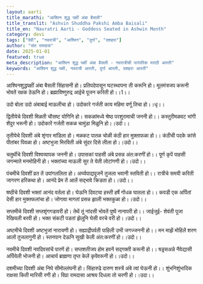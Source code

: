 ```yaml
---
layout: aarti
title_marathi: "आश्विन शुद्ध पक्षीं अंबा बैसली"
title_translit: "Ashvin Shuddha Pakshi Amba Baisali"
title_en: "Navratri Aarti - Goddess Seated in Ashwin Month"
category: devi
tags: ["देवी", "नवरात्री", "आश्विन", "दुर्गा", "दशहरा"]
author: "संत रामदास"
date: 2025-01-01
featured: true
meta_description: "आश्विन शुद्ध पक्षीं अंबा बैसली - नवरात्रीची पारंपरिक मराठी आरती"
keywords: "आश्विन शुद्ध पक्षी, नवरात्री आरती, दुर्गा आरती, दशहरा आरती"
---
```


आश्विनशुद्धपक्षीं अंबा बैसली सिंहासनी हो।
प्रतिपदेपासून घटस्थापना ती करूनि हो।
मूलमंत्रजप करूनी भोवतें रक्षक ठेऊनि हो।
ब्रह्माविष्णुरुद्र आईचे पूजन करिती हो।।1।।

उदो बोला उदो अंबाबाई माऊलीचा हो।
उदोकारे गर्जती काय महिमा वर्णू तिचा हो।।धृ।।

द्वितीयेचे दिवशी मिळती चौसष्ट योगिनि हो।
सकळांमध्ये श्रेष्ठ परशुरामाची जननी हो।।
कस्तुरीमळवट भांगी शेंदुर भरूनी हो।
उदोकारें गर्जती सकळ चामुंडा मिळुनि हो।।उदो।।

तृतीयेचे दिवशी अंबे शृंगार मांडिला हो।
मळकट पातळ चोळी कंठी हार मुक्ताफळा हो।।
कंठीची पदके कांसे पीतांबर पिवळा हो।
अष्टभुजा मिरविती अंबे सुंदर दिसे लीला हो।।उदो।।

चतुर्थीचे दिवशी विश्वव्यापक जननी हो।
उपासकां पाहसी अंबे प्रसन्न अंत:करणीं हो।।
पूर्ण कृपें पाहसी जगन्माते मनमोहिनी हो।
भक्तांच्या माऊली सुर ते येती लोटांगणी हो।।उदो।।

पंचमीचे दिवशीं व्रत तें उपांगललिता हो।
अर्घ्यपाद्यपूजनें तुजला भवानी स्तविती हो।।
रात्रीचे समयी करिती जागरण हरिकथा हो।
आनंदे प्रेम तें आलें सद्भावे क्रिडता हो।।उदो।।

षष्ठीचे दिवशी भक्तां आनंद वर्तला हो।
घेऊनि दिवट्या हस्ती हर्षे गोंधळ घातला हो।।
कवडी एक अर्पितां देसी हार मुक्तफलांचा हो।
जोगावा मागतां प्रसन्न झाली भक्तकुळा हो।।उदो।।

सप्तमीचे दिवशी सप्तशृंगगडावरी हो।
तेथें तूं नांदसी भोवतें पुष्पें नानापरी हो।।
जाईजुई- शेवंती पूजा रेखियली बरवी हो।
भक्त संकटी पडतां झेलूनि घेसी वरचे वरी हो।।उदो।।

अष्टमीचे दिवशी अष्टभुजां नारायणी हो।
सह्याद्रीपर्वती पाहिली उभी जगज्जननी हो।।
मन माझें मोहिलें शरण आलों तुजलागुनी हो।
स्तनपान देऊनि सुखी केली अंत:करणीं हो।।उदो।।

नवमीचे दिवशी नवदिवसांचें पारणें हो।
सप्तशतीजप होम हवनें सद्गक्ती करूनी हो।।
षड्रसअन्ने नैवेद्यासी अर्पियेली भोजनी हो।
आचार्य ब्राह्मणा तृप्त केलें कृपेंवरूनी हो।।उदो।।

दशमीच्या दिवशी अंबा निघे सीमोल्लंघनी हो।
सिंहारुढे दारुण शस्त्रें अंबे त्वां घेऊनी हो।।
शुंभनिशुंभादिक राक्षसा किती मारिसी रणी हो।
विप्रा रामदासा आश्रय दिधला तो चरणी हो।।उदा।।

